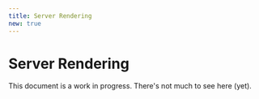 ```yaml
---
title: Server Rendering
new: true
---
```


# Server Rendering

<docs-warning>
  This document is a work in progress. There's not much to see here (yet).
</docs-warning>
